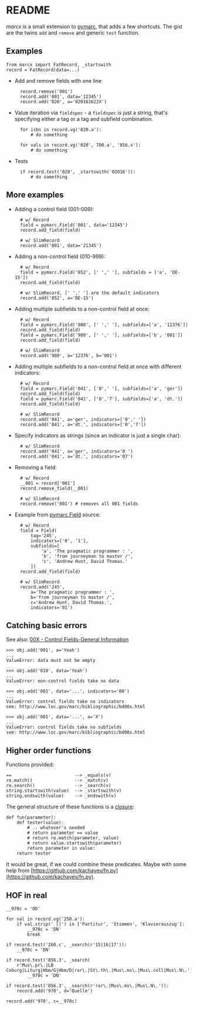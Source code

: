 README
======

*marcx* is a small extension to [pymarc](https://github.com/edsu/pymarc), that adds
a few shortcuts. The gist are the twins `add` and `remove` and generic `test`
function.

Examples
--------

    from marcx import FatRecord, _startswith
    record = FatRecord(data=...)

* Add and remove fields with one line

        record.remove('001')
        record.add('001', data='12345')
        record.add('020', a='020161622X')

* Value iteration via `fieldspec` - a `fieldspec` is just a string, that's
  specifying either a tag or a tag and subfield combination.

        for isbn in record.vg('020.a'):
            # do something

        for vals in record.vg('020', 700.a', '856.x'):
            # do something

* Tests

        if record.test('020', _startswith('02016')):
            # do something


More examples
-------------

* Adding a control field (001-009):

        # w/ Record
        field = pymarc.Field('001', data='12345')
        record.add_field(field)

        # w/ SlimRecord
        record.add('001', data='21345')

* Adding a non-control field (010-999):

        # w/ Record
        field = pymarc.Field('852', [' ',' '], subfields = ['a', 'DE-15'])
        record.add_field(field)

        # w/ SlimRecord, [' ',' '] are the default indicators
        record.add('852', a='DE-15')

* Adding multiple subfields to a non-control field at once:

        # w/ Record
        field = pymarc.Field('980', [' ',' '], subfields=['a', '12376'])
        record.add_field(field)
        field = pymarc.Field('980', [' ',' '], subfields=['b', '001'])
        record.add_field(field)

        # w/ SlimRecord
        record.add('980', a='12376', b='001')


* Adding multiple subfields to a non-control field at once with different indicators:

        # w/ Record
        field = pymarc.Field('041', ['0',' '], subfields=['a', 'ger'])
        record.add_field(field)
        field = pymarc.Field('041', ['0','7'], subfields=['a', 'dt.'])
        record.add_field(field)

        # w/ SlimRecord 
        record.add('041', a='ger', indicators=['0',' '])
        record.add('041', a='dt.', indicators=['0','7'])

* Specify indicators as strings (since an indicator is just a single char):

        # w/ SlimRecord 
        record.add('041', a='ger', indicators='0 ')
        record.add('041', a='dt.', indicators='07')

* Removing a field:

        # w/ Record
        __001 = record['001']
        record.remove_field(__001)

        # w/ SlimRecord
        record.remove('001') # removes all 001 fields

* Example from [pymarc.Field](https://github.com/edsu/pymarc/blob/master/pymarc/field.py) source:

        # w/ Record
        field = Field(
            tag='245', 
            indicators=['0', '1'], 
            subfields=[
                'a', 'The pragmatic programmer : ', 
                'b', 'from journeyman to master /', 
                'c', 'Andrew Hunt, David Thomas.' 
            ])
        record.add_field(field)

        # w/ SlimRecord
        record.add('245', 
            a='The pragmatic programmer : ', 
            b='from journeyman to master /', 
            c='Andrew Hunt, David Thomas.', 
            indicators='01')

Catching basic errors
---------------------

See also: [00X - Control Fields-General Information](http://www.loc.gov/marc/bibliographic/bd00x.html)

    >>> obj.add('001', a='Yeah')
    ...
    ValueError: data must not be empty

    >>> obj.add('010', data='Yeah')
    ...
    ValueError: non-control fields take no data

    >>> obj.add('001', data='...', indicators='00')
    ...
    ValueError: control fields take no indicators
    see: http://www.loc.gov/marc/bibliographic/bd00x.html

    >>> obj.add('001', data='...', a='X')
    ...
    ValueError: control fields take no subfields
    see: http://www.loc.gov/marc/bibliographic/bd00x.html


Higher order functions
----------------------

Functions provided:

    ==                        --> _equals(v)
    re.match()                --> _match(v)
    re.search()               --> _search(v)
    string.startswith(value)  --> _startswith(v)
    string.endswith(value)    --> _endswith(v)

The general structure of these functions is a [closure](http://en.wikipedia.org/wiki/Closure_%28computer_science%29):

    def fun(parameter):
        def tester(value):
            # .. whatever's needed
            # return parameter == value
            # return re.match(parameter, value)
            # return value.startswith(parameter)
            return parameter in value:
        return tester

It would be great, if we could combine these predicates.
Maybe with some help from [https://github.com/kachayev/fn.py](https://github.com/kachayev/fn.py).


HOF in real
-----------

    __970c = 'OD'

    for val in record.vg('250.a'):
        if val.strip(' []') in ['Partitur', 'Stimmen', 'Klavierauszug']:
            __970c = 'DN'
            break

    if record.test('260.c', _search(r'15|16|17')):
        __970c = 'DN'

    if record.test('856.3', _search(
        r'Mus\.pr\.|LB Coburg|Liturg|Hbm/G|Hbm/D|rar\.|St\.th\.|Mus\.ms\.|Mus\.coll|Mus\.N\.')):
            __970c = 'DN'

    if record.test('856.3', _search(r'rar\.|Mus\.ms\.|Mus\.N\.')):
        record.add('970', d='Quelle')

    record.add('970', c=__970c)
